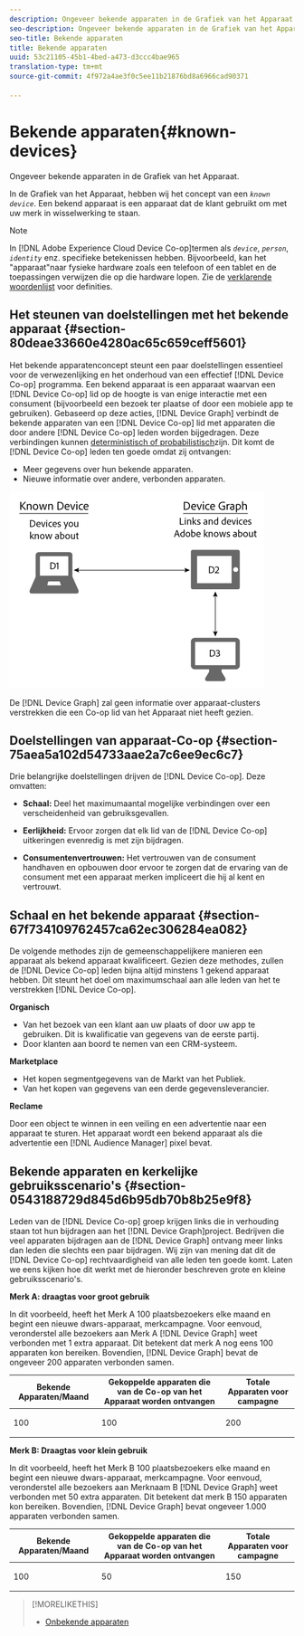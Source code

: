 ```yaml
---
description: Ongeveer bekende apparaten in de Grafiek van het Apparaat.
seo-description: Ongeveer bekende apparaten in de Grafiek van het Apparaat.
seo-title: Bekende apparaten
title: Bekende apparaten
uuid: 53c21105-45b1-4bed-a473-d3ccc4bae965
translation-type: tm+mt
source-git-commit: 4f972a4ae3f0c5ee11b21876bd8a6966cad90371

---
```



# Bekende apparaten{#known-devices}

Ongeveer bekende apparaten in de Grafiek van het Apparaat.

In de Grafiek van het Apparaat, hebben wij het concept van een *`known device`*. Een bekend apparaat is een apparaat dat de klant gebruikt om met uw merk in wisselwerking te staan.

>[!NOTE]
>
>In [!DNL Adobe Experience Cloud Device Co-op]termen als *`device`*, *`person`*, *`identity`* enz. specifieke betekenissen hebben. Bijvoorbeeld, kan het &quot;apparaat&quot;naar fysieke hardware zoals een telefoon of een tablet en de toepassingen verwijzen die op die hardware lopen. Zie de [verklarende woordenlijst](../glossary.md#glossgroup-0f47d7fbd76c4759801f565f341a386c) voor definities.

## Het steunen van doelstellingen met het bekende apparaat {#section-80deae33660e4280ac65c659ceff5601}

Het bekende apparatenconcept steunt een paar doelstellingen essentieel voor de verwezenlijking en het onderhoud van een effectief [!DNL Device Co-op] programma. Een bekend apparaat is een apparaat waarvan een [!DNL Device Co-op] lid op de hoogte is van enige interactie met een consument (bijvoorbeeld een bezoek ter plaatse of door een mobiele app te gebruiken). Gebaseerd op deze acties, [!DNL Device Graph] verbindt de bekende apparaten van een [!DNL Device Co-op] lid met apparaten die door andere [!DNL Device Co-op] leden worden bijgedragen. Deze verbindingen kunnen [deterministisch of probabilistisch](../processes/links.md#concept-58bb7ab25f904f5f98d645e35205c931)zijn. Dit komt de [!DNL Device Co-op] leden ten goede omdat zij ontvangen:

* Meer gegevens over hun bekende apparaten.
* Nieuwe informatie over andere, verbonden apparaten.

![](assets/known-device.png)

De [!DNL Device Graph] zal geen informatie over apparaat-clusters verstrekken die een Co-op lid van het Apparaat niet heeft gezien.

## Doelstellingen van apparaat-Co-op {#section-75aea5a102d54733aae2a7c6ee9ec6c7}

Drie belangrijke doelstellingen drijven de [!DNL Device Co-op]. Deze omvatten:

* **Schaal:** Deel het maximumaantal mogelijke verbindingen over een verscheidenheid van gebruiksgevallen.
* **Eerlijkheid:** Ervoor zorgen dat elk lid van de [!DNL Device Co-op] uitkeringen evenredig is met zijn bijdragen.

* **Consumentenvertrouwen:** Het vertrouwen van de consument handhaven en opbouwen door ervoor te zorgen dat de ervaring van de consument met een apparaat merken impliceert die hij al kent en vertrouwt.

## Schaal en het bekende apparaat {#section-67f734109762457ca62ec306284ea082}

De volgende methodes zijn de gemeenschappelijkere manieren een apparaat als bekend apparaat kwalificeert. Gezien deze methodes, zullen de [!DNL Device Co-op] leden bijna altijd minstens 1 gekend apparaat hebben. Dit steunt het doel om maximumschaal aan alle leden van het te verstrekken [!DNL Device Co-op].

**Organisch**

* Van het bezoek van een klant aan uw plaats of door uw app te gebruiken. Dit is kwalificatie van gegevens van de eerste partij.
* Door klanten aan boord te nemen van een CRM-systeem.

**Marketplace**

* Het kopen segmentgegevens van de Markt van het Publiek.
* Van het kopen van gegevens van een derde gegevensleverancier.

**Reclame**

Door een object te winnen in een veiling en een advertentie naar een apparaat te sturen. Het apparaat wordt een bekend apparaat als die advertentie een [!DNL Audience Manager] pixel bevat.

## Bekende apparaten en kerkelijke gebruiksscenario&#39;s {#section-0543188729d845d6b95db70b8b25e9f8}

Leden van de [!DNL Device Co-op] groep krijgen links die in verhouding staan tot hun bijdragen aan het [!DNL Device Graph]project. Bedrijven die veel apparaten bijdragen aan de [!DNL Device Graph] ontvang meer links dan leden die slechts een paar bijdragen. Wij zijn van mening dat dit de [!DNL Device Co-op] rechtvaardigheid van alle leden ten goede komt. Laten we eens kijken hoe dit werkt met de hieronder beschreven grote en kleine gebruiksscenario&#39;s.

**Merk A: draagtas voor groot gebruik**

In dit voorbeeld, heeft het Merk A 100 plaatsbezoekers elke maand en begint een nieuwe dwars-apparaat, merkcampagne. Voor eenvoud, veronderstel alle bezoekers aan Merk A [!DNL Device Graph] weet verbonden met 1 extra apparaat. Dit betekent dat merk A nog eens 100 apparaten kon bereiken. Bovendien, [!DNL Device Graph] bevat de ongeveer 200 apparaten verbonden samen.

<table id="table_78C38DC522F94BC38C1DB73740C058AC"> 
 <thead> 
  <tr> 
   <th colname="col1" class="entry"> Bekende Apparaten/Maand </th> 
   <th colname="col2" class="entry"> Gekoppelde apparaten die van de Co-op van het Apparaat worden ontvangen </th> 
   <th colname="col3" class="entry"> Totale Apparaten voor campagne </th> 
  </tr>
 </thead>
 <tbody> 
  <tr> 
   <td colname="col1"> <p>100 </p> </td> 
   <td colname="col2"> <p>100 </p> </td> 
   <td colname="col3"> <p>200 </p> </td> 
  </tr> 
 </tbody> 
</table>

**Merk B: Draagtas voor klein gebruik**

In dit voorbeeld, heeft het Merk B 100 plaatsbezoekers elke maand en begint een nieuwe dwars-apparaat, merkcampagne. Voor eenvoud, veronderstel alle bezoekers aan Merknaam B [!DNL Device Graph] weet verbonden met 50 extra apparaten. Dit betekent dat merk B 150 apparaten kon bereiken. Bovendien, [!DNL Device Graph] bevat ongeveer 1.000 apparaten verbonden samen.

<table id="table_A6C9CCF9C6564A89BA7060E075A8E73C"> 
 <thead> 
  <tr> 
   <th colname="col1" class="entry"> Bekende Apparaten/Maand </th> 
   <th colname="col2" class="entry"> Gekoppelde apparaten die van de Co-op van het Apparaat worden ontvangen </th> 
   <th colname="col3" class="entry"> Totale Apparaten voor campagne </th> 
  </tr>
 </thead>
 <tbody> 
  <tr> 
   <td colname="col1"> <p>100 </p> </td> 
   <td colname="col2"> <p>50 </p> </td> 
   <td colname="col3"> <p>150 </p> </td> 
  </tr> 
 </tbody> 
</table>

>[!MORELIKETHIS]
>
>* [Onbekende apparaten](../processes/unknown-device.md#concept-95090d341cdc4c22ba4319d79d8f6e40)

